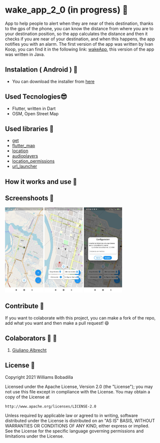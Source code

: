 # wake_app_2_0 (in progress) :rocket:

App to help people to alert when they are near of theis destination, thanks to the gps of the phone, you can know the distance from where you are to your destination position, so the app calculates the distance and then it checks if you are near of your destination, and when this happens, the app notifies you with an alarm.
The first version of the app was written by Ivan Koop, you can find it in the following link: [wakeApp](https://github.com/ivankoop/Android-WakeApp), this version of the app was written in Java.

## Instalation ( Android ) :dvd:

- You can download the installer from [here](https://github.com/WilliBobadilla/wakeApp2.0/blob/master/generatedApk/wakeApp2-0.apk)

## Used Tecnologies:sunglasses:

- Flutter, written in Dart
- OSM, Open Street Map

## Used libraries :nut_and_bolt:

- [get](https://pub.dev/packages/get)
- [flutter_map](https://pub.dev/packages/flutter_map)
- [location](https://pub.dev/packages/location)
- [audioplayers](https://pub.dev/packages/audioplayers)
- [location_permissions](https://pub.dev/packages/location_permissions)
- [url_launcher](https://pub.dev/packages/url_launcher)

## How it works and use :wrench:

## Screenshoots :iphone:

<p float="left">
<img src="https://github.com/WilliBobadilla/wakeApp2.0/blob/master/screenshoots/1.jpeg"  width="25%" height="35%" />
<img src="https://github.com/WilliBobadilla/wakeApp2.0/blob/master/screenshoots/2.jpeg"  width="25%" height="35%" />

<img src="https://github.com/WilliBobadilla/wakeApp2.0/blob/master/screenshoots/3.jpeg"  width="25%" height="35%" />
</p>

## Contribute :muscle:

If you want to colaborate with this project, you can make a fork of the repo, add what you want and then make a pull request! :smile:

## Colaborators :man: :woman:

1. [Giuliano Albrecht](https://github.com/giullianocht)

## License :page_facing_up:

Copyright 2021 Williams Bobadilla

Licensed under the Apache License, Version 2.0 (the "License");
you may not use this file except in compliance with the License.
You may obtain a copy of the License at

    http://www.apache.org/licenses/LICENSE-2.0

Unless required by applicable law or agreed to in writing, software
distributed under the License is distributed on an "AS IS" BASIS,
WITHOUT WARRANTIES OR CONDITIONS OF ANY KIND, either express or implied.
See the License for the specific language governing permissions and
limitations under the License.
